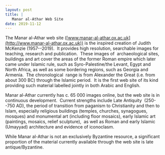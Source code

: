 ```yaml
---
layout: post
title: |
   Manar al-Athar Web Site
date: 2019-11-12
---
```


The Manar al-Athar web site
([www.manar-al-athar.ox.ac.uk](http://www.manar-al-athar.ox.ac.uk)) is
the inspired creation of Judith McKenzie (1957--2019).  It provides high
resolution, searchable images for teaching, research and publication. 
These images of  archaeological sites, buildings and art cover the areas
of the former Roman empire which later came under Islamic rule, such as
Syro-Palestine/the Levant, Egypt and North Africa, as well as some
bordering regions, such as Georgia and Armenia.  The chronological
 range is from Alexander the Great (i.e. from about 300 BC) through the
Islamic period.  It is the first web site of its kind providing such
material labelled jointly in both Arabic and English.

Manar
al-Athar currently has c. 65 000 images online, but the web site is in
continuous development.  Current strengths include Late Antiquity
 (250--750 AD), the period of transition from paganism to Christianity
and then to Islam, especially religious buildings (temples, churches,
synagogues, mosques) and monumental art (including floor mosaics), early
Islamic art (paintings, mosaics, relief sculpture),  as well as Roman
and early Islamic (Umayyad) architecture and evidence of
iconoclasm.

While Manar al-Athar is not an exclusively
Byzantine resource, a significant proportion of the material currently
available through the web site is late antique/Byzantine.
